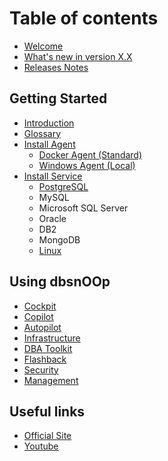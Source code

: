 # Table of contents

* [Welcome](README.md)
* [What's new in version X.X](whats-new.md)
* [Releases Notes](releases-notes.md)

## Getting Started

* [Introduction](getting-started/introduction.md)
* [Glossary](getting-started/glossary.md)
* [Install Agent](getting-started/install-agent/README.md)
  * [Docker Agent (Standard)](getting-started/install-agent/docker-agent-standard.md)
  * [Windows Agent (Local)](getting-started/install-agent/windows-agent-local.md)
* [Install Service](getting-started/install-service/README.md)
  * [PostgreSQL](getting-started/install-service/postgresql.md)
  * MySQL 
  * Microsoft SQL Server
  * Oracle
  * DB2
  * MongoDB
  * [Linux](getting-started/install-service/linux.md)


## Using dbsnOOp

* [Cockpit](using-dbsnoop/cockpit.md)
* [Copilot](using-dbsnoop/copilot.md)
* [Autopilot](using-dbsnoop/autopilot.md)
* [Infrastructure](using-dbsnoop/infrastructure.md)
* [DBA Toolkit](using-dbsnoop/dba-toolkit.md)
* [Flashback](using-dbsnoop/flashback.md)
* [Security](using-dbsnoop/security.md)
* [Management](using-dbsnoop/management.md)

## Useful links

* [Official Site](https://dbsnoop.com/)
* [Youtube](https://www.youtube.com/channel/UC4qXG20VFxfKDb\_Oa55c2fA)

